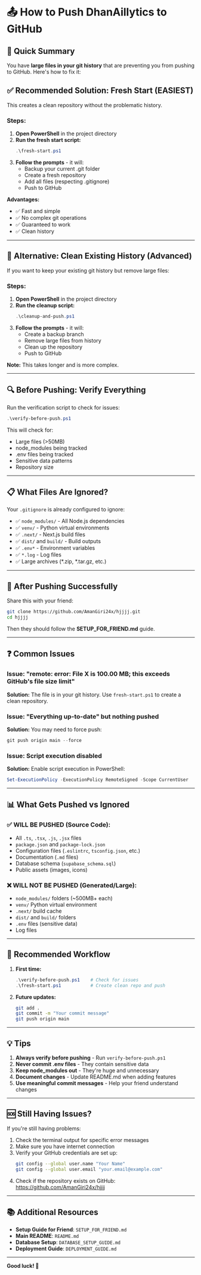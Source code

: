 # 📤 How to Push DhanAillytics to GitHub

## 🎯 Quick Summary

You have **large files in your git history** that are preventing you from pushing to GitHub. Here's how to fix it:

## ✅ Recommended Solution: Fresh Start (EASIEST)

This creates a clean repository without the problematic history.

### Steps:

1. **Open PowerShell** in the project directory
2. **Run the fresh start script:**
   ```powershell
   .\fresh-start.ps1
   ```
3. **Follow the prompts** - it will:
   - Backup your current .git folder
   - Create a fresh repository
   - Add all files (respecting .gitignore)
   - Push to GitHub

**Advantages:**
- ✅ Fast and simple
- ✅ No complex git operations
- ✅ Guaranteed to work
- ✅ Clean history

---

## 🔧 Alternative: Clean Existing History (Advanced)

If you want to keep your existing git history but remove large files:

### Steps:

1. **Open PowerShell** in the project directory
2. **Run the cleanup script:**
   ```powershell
   .\cleanup-and-push.ps1
   ```
3. **Follow the prompts** - it will:
   - Create a backup branch
   - Remove large files from history
   - Clean up the repository
   - Push to GitHub

**Note:** This takes longer and is more complex.

---

## 🔍 Before Pushing: Verify Everything

Run the verification script to check for issues:

```powershell
.\verify-before-push.ps1
```

This will check for:
- Large files (>50MB)
- node_modules being tracked
- .env files being tracked
- Sensitive data patterns
- Repository size

---

## 📋 What Files Are Ignored?

Your `.gitignore` is already configured to ignore:

- ✅ `node_modules/` - All Node.js dependencies
- ✅ `venv/` - Python virtual environments
- ✅ `.next/` - Next.js build files
- ✅ `dist/` and `build/` - Build outputs
- ✅ `.env*` - Environment variables
- ✅ `*.log` - Log files
- ✅ Large archives (*.zip, *.tar.gz, etc.)

---

## 🚀 After Pushing Successfully

Share this with your friend:

```bash
git clone https://github.com/AmanGiri24x/hjjjj.git
cd hjjjj
```

Then they should follow the **SETUP_FOR_FRIEND.md** guide.

---

## ❓ Common Issues

### Issue: "remote: error: File X is 100.00 MB; this exceeds GitHub's file size limit"

**Solution:** The file is in your git history. Use `fresh-start.ps1` to create a clean repository.

### Issue: "Everything up-to-date" but nothing pushed

**Solution:** You may need to force push:
```powershell
git push origin main --force
```

### Issue: Script execution disabled

**Solution:** Enable script execution in PowerShell:
```powershell
Set-ExecutionPolicy -ExecutionPolicy RemoteSigned -Scope CurrentUser
```

---

## 📊 What Gets Pushed vs Ignored

### ✅ WILL BE PUSHED (Source Code):
- All `.ts`, `.tsx`, `.js`, `.jsx` files
- `package.json` and `package-lock.json`
- Configuration files (`.eslintrc`, `tsconfig.json`, etc.)
- Documentation (`.md` files)
- Database schema (`supabase_schema.sql`)
- Public assets (images, icons)

### ❌ WILL NOT BE PUSHED (Generated/Large):
- `node_modules/` folders (~500MB+ each)
- `venv/` Python virtual environment
- `.next/` build cache
- `dist/` and `build/` folders
- `.env` files (sensitive data)
- Log files

---

## 🎯 Recommended Workflow

1. **First time:**
   ```powershell
   .\verify-before-push.ps1    # Check for issues
   .\fresh-start.ps1           # Create clean repo and push
   ```

2. **Future updates:**
   ```bash
   git add .
   git commit -m "Your commit message"
   git push origin main
   ```

---

## 💡 Tips

1. **Always verify before pushing** - Run `verify-before-push.ps1`
2. **Never commit .env files** - They contain sensitive data
3. **Keep node_modules out** - They're huge and unnecessary
4. **Document changes** - Update README.md when adding features
5. **Use meaningful commit messages** - Help your friend understand changes

---

## 🆘 Still Having Issues?

If you're still having problems:

1. Check the terminal output for specific error messages
2. Make sure you have internet connection
3. Verify your GitHub credentials are set up:
   ```bash
   git config --global user.name "Your Name"
   git config --global user.email "your.email@example.com"
   ```
4. Check if the repository exists on GitHub: https://github.com/AmanGiri24x/hjjjj

---

## 📚 Additional Resources

- **Setup Guide for Friend**: `SETUP_FOR_FRIEND.md`
- **Main README**: `README.md`
- **Database Setup**: `DATABASE_SETUP_GUIDE.md`
- **Deployment Guide**: `DEPLOYMENT_GUIDE.md`

---

**Good luck! 🚀**
